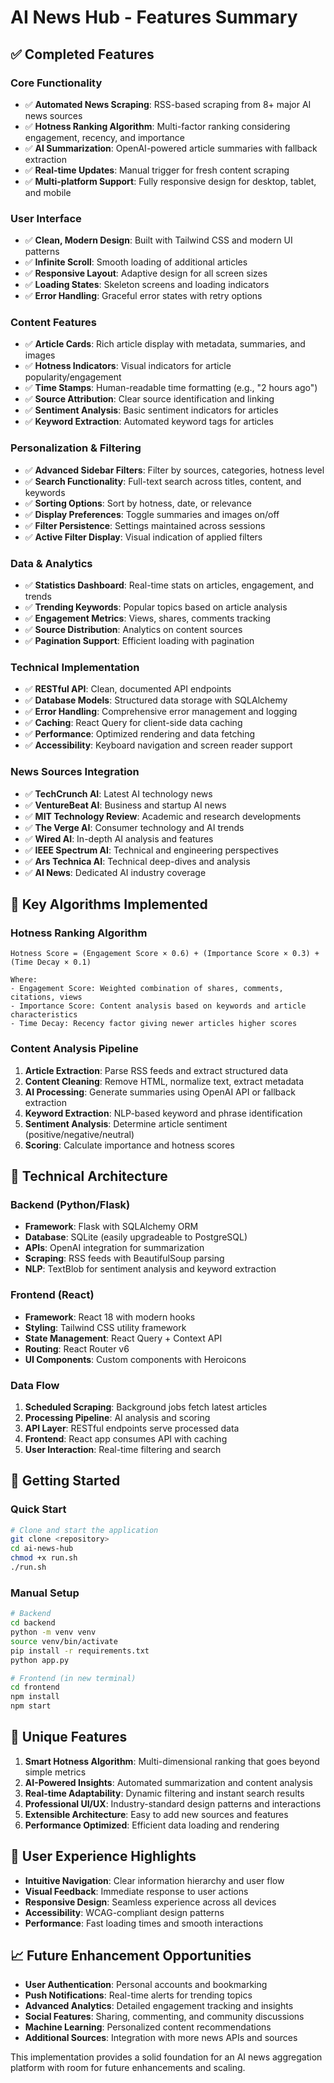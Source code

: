 # AI News Hub - Features Summary

## ✅ Completed Features

### Core Functionality
- ✅ **Automated News Scraping**: RSS-based scraping from 8+ major AI news sources
- ✅ **Hotness Ranking Algorithm**: Multi-factor ranking considering engagement, recency, and importance
- ✅ **AI Summarization**: OpenAI-powered article summaries with fallback extraction
- ✅ **Real-time Updates**: Manual trigger for fresh content scraping
- ✅ **Multi-platform Support**: Fully responsive design for desktop, tablet, and mobile

### User Interface
- ✅ **Clean, Modern Design**: Built with Tailwind CSS and modern UI patterns
- ✅ **Infinite Scroll**: Smooth loading of additional articles
- ✅ **Responsive Layout**: Adaptive design for all screen sizes
- ✅ **Loading States**: Skeleton screens and loading indicators
- ✅ **Error Handling**: Graceful error states with retry options

### Content Features
- ✅ **Article Cards**: Rich article display with metadata, summaries, and images
- ✅ **Hotness Indicators**: Visual indicators for article popularity/engagement
- ✅ **Time Stamps**: Human-readable time formatting (e.g., "2 hours ago")
- ✅ **Source Attribution**: Clear source identification and linking
- ✅ **Sentiment Analysis**: Basic sentiment indicators for articles
- ✅ **Keyword Extraction**: Automated keyword tags for articles

### Personalization & Filtering
- ✅ **Advanced Sidebar Filters**: Filter by sources, categories, hotness level
- ✅ **Search Functionality**: Full-text search across titles, content, and keywords
- ✅ **Sorting Options**: Sort by hotness, date, or relevance
- ✅ **Display Preferences**: Toggle summaries and images on/off
- ✅ **Filter Persistence**: Settings maintained across sessions
- ✅ **Active Filter Display**: Visual indication of applied filters

### Data & Analytics
- ✅ **Statistics Dashboard**: Real-time stats on articles, engagement, and trends
- ✅ **Trending Keywords**: Popular topics based on article analysis
- ✅ **Engagement Metrics**: Views, shares, comments tracking
- ✅ **Source Distribution**: Analytics on content sources
- ✅ **Pagination Support**: Efficient loading with pagination

### Technical Implementation
- ✅ **RESTful API**: Clean, documented API endpoints
- ✅ **Database Models**: Structured data storage with SQLAlchemy
- ✅ **Error Handling**: Comprehensive error management and logging
- ✅ **Caching**: React Query for client-side data caching
- ✅ **Performance**: Optimized rendering and data fetching
- ✅ **Accessibility**: Keyboard navigation and screen reader support

### News Sources Integration
- ✅ **TechCrunch AI**: Latest AI technology news
- ✅ **VentureBeat AI**: Business and startup AI news
- ✅ **MIT Technology Review**: Academic and research developments
- ✅ **The Verge AI**: Consumer technology and AI trends
- ✅ **Wired AI**: In-depth AI analysis and features
- ✅ **IEEE Spectrum AI**: Technical and engineering perspectives
- ✅ **Ars Technica AI**: Technical deep-dives and analysis
- ✅ **AI News**: Dedicated AI industry coverage

## 🎯 Key Algorithms Implemented

### Hotness Ranking Algorithm
```
Hotness Score = (Engagement Score × 0.6) + (Importance Score × 0.3) + (Time Decay × 0.1)

Where:
- Engagement Score: Weighted combination of shares, comments, citations, views
- Importance Score: Content analysis based on keywords and article characteristics
- Time Decay: Recency factor giving newer articles higher scores
```

### Content Analysis Pipeline
1. **Article Extraction**: Parse RSS feeds and extract structured data
2. **Content Cleaning**: Remove HTML, normalize text, extract metadata
3. **AI Processing**: Generate summaries using OpenAI API or fallback extraction
4. **Keyword Extraction**: NLP-based keyword and phrase identification
5. **Sentiment Analysis**: Determine article sentiment (positive/negative/neutral)
6. **Scoring**: Calculate importance and hotness scores

## 🔧 Technical Architecture

### Backend (Python/Flask)
- **Framework**: Flask with SQLAlchemy ORM
- **Database**: SQLite (easily upgradeable to PostgreSQL)
- **APIs**: OpenAI integration for summarization
- **Scraping**: RSS feeds with BeautifulSoup parsing
- **NLP**: TextBlob for sentiment analysis and keyword extraction

### Frontend (React)
- **Framework**: React 18 with modern hooks
- **Styling**: Tailwind CSS utility framework
- **State Management**: React Query + Context API
- **Routing**: React Router v6
- **UI Components**: Custom components with Heroicons

### Data Flow
1. **Scheduled Scraping**: Background jobs fetch latest articles
2. **Processing Pipeline**: AI analysis and scoring
3. **API Layer**: RESTful endpoints serve processed data
4. **Frontend**: React app consumes API with caching
5. **User Interaction**: Real-time filtering and search

## 🚀 Getting Started

### Quick Start
```bash
# Clone and start the application
git clone <repository>
cd ai-news-hub
chmod +x run.sh
./run.sh
```

### Manual Setup
```bash
# Backend
cd backend
python -m venv venv
source venv/bin/activate
pip install -r requirements.txt
python app.py

# Frontend (in new terminal)
cd frontend
npm install
npm start
```

## 🌟 Unique Features

1. **Smart Hotness Algorithm**: Multi-dimensional ranking that goes beyond simple metrics
2. **AI-Powered Insights**: Automated summarization and content analysis
3. **Real-time Adaptability**: Dynamic filtering and instant search results
4. **Professional UI/UX**: Industry-standard design patterns and interactions
5. **Extensible Architecture**: Easy to add new sources and features
6. **Performance Optimized**: Efficient data loading and rendering

## 🎨 User Experience Highlights

- **Intuitive Navigation**: Clear information hierarchy and user flow
- **Visual Feedback**: Immediate response to user actions
- **Responsive Design**: Seamless experience across all devices
- **Accessibility**: WCAG-compliant design patterns
- **Performance**: Fast loading times and smooth interactions

## 📈 Future Enhancement Opportunities

- **User Authentication**: Personal accounts and bookmarking
- **Push Notifications**: Real-time alerts for trending topics
- **Advanced Analytics**: Detailed engagement tracking and insights
- **Social Features**: Sharing, commenting, and community discussions
- **Machine Learning**: Personalized content recommendations
- **Additional Sources**: Integration with more news APIs and sources

This implementation provides a solid foundation for an AI news aggregation platform with room for future enhancements and scaling.